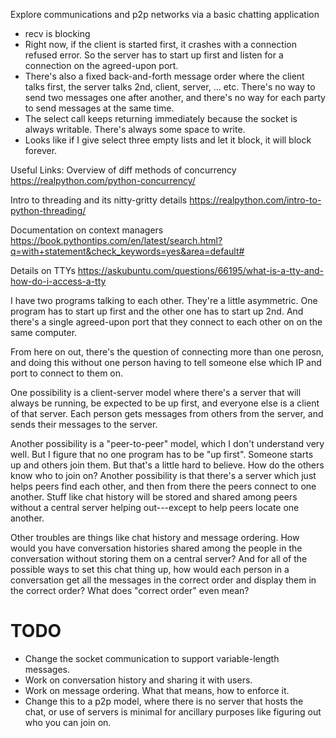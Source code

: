 Explore communications and p2p networks via a basic chatting
application

- recv is blocking
- Right now, if the client is started first, it crashes with a
  connection refused error. So the server has to start up first and
  listen for a connection on the agreed-upon port.
- There's also a fixed back-and-forth message order where the client
  talks first, the server talks 2nd, client, server, ... etc. There's
  no way to send two messages one after another, and there's no way
  for each party to send messages at the same time.
- The select call keeps returning immediately because the socket is
  always writable. There's always some space to write.
- Looks like if I give select three empty lists and let it block, it
  will block forever.

Useful Links:
Overview of diff methods of concurrency
https://realpython.com/python-concurrency/

Intro to threading and its nitty-gritty details
https://realpython.com/intro-to-python-threading/

Documentation on context managers
https://book.pythontips.com/en/latest/search.html?q=with+statement&check_keywords=yes&area=default#

Details on TTYs
https://askubuntu.com/questions/66195/what-is-a-tty-and-how-do-i-access-a-tty

I have two programs talking to each other. They're a little
asymmetric. One program has to start up first and the other one has to
start up 2nd. And there's a single agreed-upon port that they connect
to each other on on the same computer.

From here on out, there's the question of connecting more than one
perosn, and doing this without one person having to tell someone else
which IP and port to connect to them on.

One possibility is a client-server model where there's a server that
will always be running, be expected to be up first, and everyone else
is a client of that server. Each person gets messages from others from
the server, and sends their messages to the server.

Another possibility is a "peer-to-peer" model, which I don't
understand very well. But I figure that no one program has to be "up
first". Someone starts up and others join them. But that's a little
hard to believe. How do the others know who to join on? Another
possibility is that there's a server which just helps peers find each
other, and then from there the peers connect to one another. Stuff
like chat history will be stored and shared among peers without a
central server helping out---except to help peers locate one another.

Other troubles are things like chat history and message ordering. How
would you have conversation histories shared among the people in the
conversation without storing them on a central server? And for all of
the possible ways to set this chat thing up, how would each person in
a conversation get all the messages in the correct order and display
them in the correct order? What does "correct order" even mean?

TODO
====

- Change the socket communication to support variable-length messages.
- Work on conversation history and sharing it with users.
- Work on message ordering. What that means, how to enforce it.
- Change this to a p2p model, where there is no server that hosts the
  chat, or use of servers is minimal for ancillary purposes like
  figuring out who you can join on.
